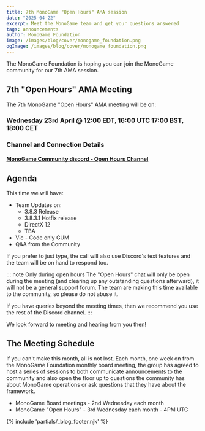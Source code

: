 ```yaml
---
title: 7th MonoGame "Open Hours" AMA session
date: "2025-04-22"
excerpt: Meet the MonoGame team and get your questions answered
tags: announcements
author: MonoGame Foundation
image: /images/blog/cover/monogame_foundation.png
ogImage: /images/blog/cover/monogame_foundation.png
---
```


The MonoGame Foundation is hoping you can join the MonoGame community for our 7th AMA session.

## 7th "Open Hours" AMA Meeting

The 7th MonoGame "Open Hours" AMA meeting will be on:

### Wednesday 23rd April @ 12:00 EDT, 16:00 UTC 17:00 BST, 18:00 CET

### Channel and Connection Details

#### [MonoGame Community discord - Open Hours Channel](https://discord.gg/monogame?event=1364241763052814539)

## Agenda

This time we will have:

* Team Updates on:
  * 3.8.3 Release
  * 3.8.3.1 Hotfix release
  * DirectX 12
  * TBA
* Vic - Code only GUM
* Q&A from the Community

If you prefer to just type, the call will also use Discord's text features and the team will be on hand to respond too.

::: note Only during open hours
The "Open Hours" chat will only be open during the meeting (and clearing up any outstanding questions afterward), it will not be a general support forum.  The team are making this time available to the community, so please do not abuse it.

If you have queries beyond the meeting times, then we recommend you use the rest of the Discord channel.
:::

We look forward to meeting and hearing from you then!

## The Meeting Schedule

If you can't make this month, all is not lost. Each month, one week on from the MonoGame Foundation monthly board meeting, the group has agreed to host a series of sessions to both communicate announcements to the community and also open the floor up to questions the community has about MonoGame operations or ask questions that they have about the framework.

* MonoGame Board meetings - 2nd Wednesday each month
* MonoGame "Open Hours" - 3rd Wednesday each month - 4PM UTC

{% include 'partials/_blog_footer.njk' %}
